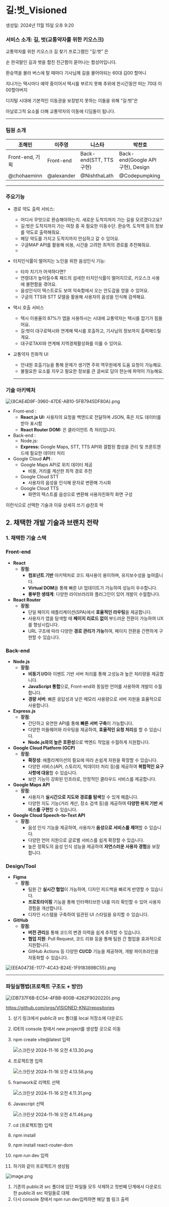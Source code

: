 # 길:벗_Visioned

생성일: 2024년 11월 15일 오후 9:20

### 서비스 소개: 길, 벗(교통약자를 위한  키오스크)

교통약자를 위한 키오스크 길 찾기 프로그램인 “길:벗” 은 

순 한국말인 길과 벗을 합친 친근함이 묻어나는 합성어입니다. 

환승역을 몰라 버스에 탈 때마다 기사님께 길을 물어야되는 60대 김00 할머니

지나가는 택시마다 예약 중이어서 택시를 부르지 못해 추위에 한시간동안 떠는 70대 이00할아버지

디지털 시대에 기본적인 이동권을 보장받지 못하는 이들을 위해 “길:벗”은 

아날로그적 요소를 더해 교통약자의 이동에 디딤돌이 됩니다. 

---

### 팀원 소개

| 조해민 | 이주영 | 니스타 | 박찬호 |
| --- | --- | --- | --- |
| Front-end, 기획 | Front-end | Back-end(STT, TTS 구현) | Back-end(Google API 구현), Design |
| @chohaeminn | @alexander | @NishthaLath | @Codepumpking  |

---

### 주요기능

- 경로 약도 출력 서비스:
    - 어디서 무엇으로 환승해야하는지. 새로운 도착지까지 가는 길을 모르겠다고요?
    - 길:벗은 도착지까지 가는 여정 중 꼭 필요한  이동수단. 환승역. 도착역 등의 정보를 약도로 출력해줘요.
    - 해당 약도를 가지고 도착지까지 안심하고 갈 수 있어요.
    - 구글MAP API를 활용해 비용, 시간을 고려한 최적의 경로를 추천해줘요.
    - 
- 터치인식률이 떨어지는 노인을 위한 음성인식 기능:
    - 타자 치기가 어색하다면?
    - 연령대가 높아질수록 패드의 섬세한 터치인식률이 떨어지므로, 키오스크 사용에 불편함을 겪어요.
    - 음성인식이 텍스트로도 보여 익숙함에서 오는 안도감을 얻을 수 있어요.
    - 구글의 TTS와 STT 모델을 활용해 사용자의 음성을 인식해 검색해요.
    
- 택시 호출 서비스
    - 택시 이용율의 87%가 앱을 사용하시는 시대에 교통약자는  택시를 잡기가 힘들어요.
    - 길:벗이 대구로택시와 연계해 택시를 호출하고, 기사님의 정보까지 출력해드릴게요.
    - 대구로TAXI와 연계해 지역경제활성화를 이룰 수 있어요.

- 교통약자 친화적 UI
    - 안내원 호출기능을 통해 문제가 생기면 주위 역무원에게 도움 요청이 가능해요.
    - 불필요한 요소를 지우고 필요한 정보를 큰 글씨로 담아 한눈에 파악이 가능해요.
    
    ---
    

### 기술 아키텍처

![{8CAE4D9F-3960-47DE-AB10-5FB7945DF80A}.png](%E1%84%80%E1%85%B5%E1%86%AF%20%E1%84%87%E1%85%A5%E1%86%BA_Visioned%2013f6ead22f9680a2ab46e15a27e92bf3/8CAE4D9F-3960-47DE-AB10-5FB7945DF80A.png)

- Front-end :
    - **React.js UI:** 사용자의 요청을 백엔드로 전달하며 JSON, 혹은 지도 데이터를 받아 표시함
    - **React Router DOM:** 은 클라이언트 측 처리입니다.
- Back-end :
    - Node.js:
    - **Express:** Google Maps, STT, TTS API와 결합된 합성을 관리 및 프론트엔드에 필요한 데이터 처리
- Google Cloud **API** :
    - Google Maps API로 위치 데이터 제공
        - 비용, 거리를 계산한 최적 경로 추천
    - Google Cloud STT
        - 사용자의 음성을 인식해 문자로 변환해 가시화
    - Google Cloud TTS
        - 화면의 텍스트를 음성으로 변환해 사용자친화적 화면 구성

이런식으로 선택한 기술과 이유 상세히 쓰기 @찬호 박 

## 2. 채택한 개발 기술과 브랜치 전략

### 1. **채택한 기술 스택**

### Front-end

- **React**
    - **장점**:
        - **컴포넌트 기반** 아키텍처로 코드 재사용이 용이하며, 유지보수성을 높여줍니다.
        - **Virtual DOM**을 통해 빠른 UI 업데이트가 가능하여 성능이 우수합니다.
        - **풍부한 생태계**: 다양한 라이브러리와 플러그인이 있어 개발이 수월합니다.
- **React Router**
    - **장점**:
        - 단일 페이지 애플리케이션(SPA)에서 **효율적인 라우팅**을 제공합니다.
        - 사용자가 앱을 탐색할 때 **페이지 리로드 없이** 부드러운 전환이 가능하여 UX를 향상시킵니다.
        - URL 구조에 따라 다양한 **경로 관리가 가능**하여, 페이지 전환을 간편하게 구현할 수 있습니다.

### Back-end

- **Node.js**
    - **장점**:
        - **비동기 I/O**와 이벤트 기반 서버 처리를 통해 고성능과 높은 처리량을 제공합니다.
        - **JavaScript 통합**으로, Front-end와 동일한 언어를 사용하여 개발이 수월합니다.
        - **경량 서버**: 빠른 응답성과 낮은 메모리 사용량으로 서버 자원을 효율적으로 사용합니다.
- **Express.js**
    - **장점**:
        - 간단하고 유연한 API를 통해 **빠른 서버 구축**이 가능합니다.
        - 다양한 미들웨어와 라우팅을 제공하여, **효율적인 요청 처리**를 할 수 있습니다.
        - **Node.js와의 높은 호환성**으로 백엔드 작업을 수월하게 지원합니다.
- **Google Cloud Platform (GCP)**
    - **장점**:
        - **확장성**: 애플리케이션의 필요에 따라 손쉽게 자원을 확장할 수 있습니다.
        - 다양한 서비스(API, 스토리지, 빅데이터 처리 등)를 제공하여 **복합적인 요구사항에 대응**할 수 있습니다.
        - 보안 기능이 강화된 인프라로, 안정적인 클라우드 서비스를 제공합니다.
- **Google Maps API**
    - **장점**:
        - 사용자가 **실시간으로 지도와 경로를 탐색**할 수 있게 해줍니다.
        - 다양한 지도 기능(거리 계산, 장소 검색 등)을 제공하여 **다양한 위치 기반 서비스를 구현**할 수 있습니다.
- **Google Cloud Speech-to-Text API**
    - **장점**:
        - 음성 인식 기능을 제공하여, 사용자가 **음성으로 서비스를 제어**할 수 있습니다.
        - 다양한 언어 지원으로 글로벌 서비스를 쉽게 확장할 수 있습니다.
        - 높은 정확도의 음성 인식 성능을 제공하여 **자연스러운 사용자 경험**을 보장합니다.

### Design/Tool

- **Figma**
    - **장점**:
        - 팀원 간 **실시간 협업**이 가능하여, 디자인 피드백을 빠르게 반영할 수 있습니다.
        - **프로토타이핑** 기능을 통해 인터랙티브한 UI를 미리 확인할 수 있어 사용자 경험을 개선합니다.
        - 디자인 시스템을 구축하여 일관된 UI 스타일을 유지할 수 있습니다.
- **GitHub**
    - **장점**:
        - **버전 관리**를 통해 코드의 변경 이력을 쉽게 추적할 수 있습니다.
        - **협업 지원**: Pull Request, 코드 리뷰 등을 통해 팀원 간 협업을 효과적으로 지원합니다.
        - GitHub Actions 등 다양한 **CI/CD** 기능을 제공하여, 개발 파이프라인을 자동화할 수 있습니다.

![{EEA0473E-1177-4C43-B24E-1F918389BC55}.png](%E1%84%80%E1%85%B5%E1%86%AF%20%E1%84%87%E1%85%A5%E1%86%BA_Visioned%2013f6ead22f9680a2ab46e15a27e92bf3/EEA0473E-1177-4C43-B24E-1F918389BC55.png)

---

### 파일실행법(프로젝트 구조도 + 방안)

![{DB737F6B-EC54-4FBB-800B-4262F9020220}.png](%E1%84%80%E1%85%B5%E1%86%AF%20%E1%84%87%E1%85%A5%E1%86%BA_Visioned%2013f6ead22f9680a2ab46e15a27e92bf3/DB737F6B-EC54-4FBB-800B-4262F9020220.png)

https://github.com/orgs/VISIONED-KNU/repositories

1. 상기 링크에서 public과 src 폴더를 local 저장소에 다운로드
2. IDE의 console 창에서 new project를 생성할 곳으로 이동
3. npm create vite@latest 입력
    
    ![스크린샷 2024-11-16 오전 4.13.30.png](%E1%84%80%E1%85%B5%E1%86%AF%20%E1%84%87%E1%85%A5%E1%86%BA_Visioned%2013f6ead22f9680a2ab46e15a27e92bf3/%25E1%2584%2589%25E1%2585%25B3%25E1%2584%258F%25E1%2585%25B3%25E1%2584%2585%25E1%2585%25B5%25E1%2586%25AB%25E1%2584%2589%25E1%2585%25A3%25E1%2586%25BA_2024-11-16_%25E1%2584%258B%25E1%2585%25A9%25E1%2584%258C%25E1%2585%25A5%25E1%2586%25AB_4.13.30.png)
    
4. 프로젝트명 입력
    
    ![스크린샷 2024-11-16 오전 4.13.58.png](%E1%84%80%E1%85%B5%E1%86%AF%20%E1%84%87%E1%85%A5%E1%86%BA_Visioned%2013f6ead22f9680a2ab46e15a27e92bf3/%25E1%2584%2589%25E1%2585%25B3%25E1%2584%258F%25E1%2585%25B3%25E1%2584%2585%25E1%2585%25B5%25E1%2586%25AB%25E1%2584%2589%25E1%2585%25A3%25E1%2586%25BA_2024-11-16_%25E1%2584%258B%25E1%2585%25A9%25E1%2584%258C%25E1%2585%25A5%25E1%2586%25AB_4.13.58.png)
    
5. framwork로 리액트 선택
    
    ![스크린샷 2024-11-16 오전 4.11.31.png](%E1%84%80%E1%85%B5%E1%86%AF%20%E1%84%87%E1%85%A5%E1%86%BA_Visioned%2013f6ead22f9680a2ab46e15a27e92bf3/%25E1%2584%2589%25E1%2585%25B3%25E1%2584%258F%25E1%2585%25B3%25E1%2584%2585%25E1%2585%25B5%25E1%2586%25AB%25E1%2584%2589%25E1%2585%25A3%25E1%2586%25BA_2024-11-16_%25E1%2584%258B%25E1%2585%25A9%25E1%2584%258C%25E1%2585%25A5%25E1%2586%25AB_4.11.31.png)
    
6. Javascript 선택
    
    ![스크린샷 2024-11-16 오전 4.11.46.png](%E1%84%80%E1%85%B5%E1%86%AF%20%E1%84%87%E1%85%A5%E1%86%BA_Visioned%2013f6ead22f9680a2ab46e15a27e92bf3/%25E1%2584%2589%25E1%2585%25B3%25E1%2584%258F%25E1%2585%25B3%25E1%2584%2585%25E1%2585%25B5%25E1%2586%25AB%25E1%2584%2589%25E1%2585%25A3%25E1%2586%25BA_2024-11-16_%25E1%2584%258B%25E1%2585%25A9%25E1%2584%258C%25E1%2585%25A5%25E1%2586%25AB_4.11.46.png)
    
7. cd (프로젝트명) 입력
8. npm install
9. npm install react-router-dom
10. npm run dev 입력
11. 하기와 같이 프로젝트가 생성됨

![image.png](%E1%84%80%E1%85%B5%E1%86%AF%20%E1%84%87%E1%85%A5%E1%86%BA_Visioned%2013f6ead22f9680a2ab46e15a27e92bf3/image.png)

1. 기존의 public과 src 폴더에 있던 파일들 모두 삭제하고 첫번째 단계에서 다운로드한 public과 src 파일들로 대체
2. 다시 console 창에서 npm run dev입력하면 해당 웹 링크 출력